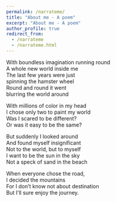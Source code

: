 ```yaml
---
permalink: /narrateme/
title: "About me - A poem"
excerpt: "About me - A poem"
author_profile: true
redirect_from: 
  - /narrateme
  - /narrateme.html
---
```

With boundless imagination running round  
A whole new world inside me  
The last few years were just  
spinning the hamster wheel  
Round and round it went  
blurring the world around   

With millions of color in my head  
I chose only two to paint my world  
Was I scared to be different?  
Or was it easy to be the same?   

But suddenly I looked around  
And found myself insignificant  
Not to the world, but to myself  
I want to be the sun in the sky  
Not a speck of sand in the beach   

When everyone chose the road,  
I decided the mountains  
For I don’t know not about destination  
But I'll sure enjoy the journey.  
